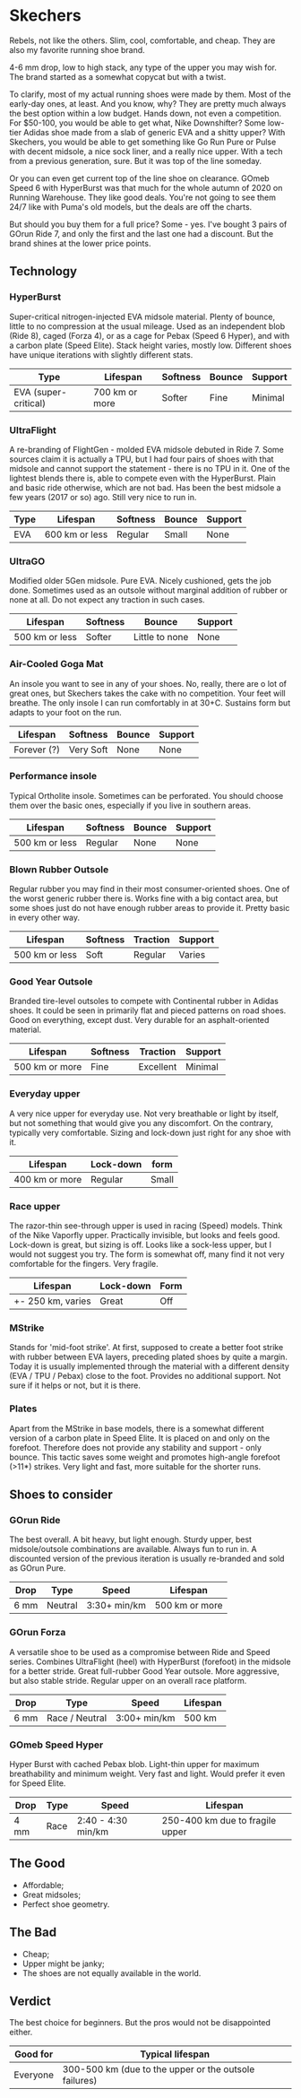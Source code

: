 # Skechers

Rebels, not like the others. Slim, cool, comfortable, and cheap. They are also my favorite running shoe brand.

4-6 mm drop, low to high stack, any type of the upper you may wish for. The brand started as a somewhat copycat but with a twist.

To clarify, most of my actual running shoes were made by them. Most of the early-day ones, at least. And you know, why? They are pretty much always the best option within a low budget. Hands down, not even a competition. For $50-100, you would be able to get what, Nike Downshifter? Some low-tier Adidas shoe made from a slab of generic EVA and a shitty upper? With Skechers, you would be able to get something like Go Run Pure or Pulse with decent midsole, a nice sock liner, and a really nice upper. With a tech from a previous generation, sure. But it was top of the line someday. 

Or you can even get current top of the line shoe on clearance. GOmeb Speed 6 with HyperBurst was that much for the whole autumn of 2020 on Running Warehouse. They like good deals. You're not going to see them 24/7 like with Puma's old models, but the deals are off the charts.

But should you buy them for a full price? Some - yes. I've bought 3 pairs of GOrun Ride 7, and only the first and the last one had a discount. But the brand shines at the lower price points. 

## Technology

### HyperBurst

Super-critical nitrogen-injected EVA midsole material. Plenty of bounce, little to no compression at the usual mileage. Used as an independent blob (Ride 8), caged (Forza 4), or as a cage for Pebax (Speed 6 Hyper), and with a carbon plate (Speed Elite). Stack height varies, mostly low. Different shoes have unique iterations with slightly different stats. 

| Type                  | Lifespan       | Softness | Bounce | Support |
| --------------------- | -------------- | -------- | ------ | ------- |
| EVA (super-critical)  | 700 km or more | Softer   | Fine   | Minimal |

### UltraFlight

A re-branding of FlightGen - molded EVA midsole debuted in Ride 7. Some sources claim it is actually a TPU, but I had four pairs of shoes with that midsole and cannot support the statement - there is no TPU in it. One of the lightest blends there is, able to compete even with the HyperBurst. Plain and basic ride otherwise, which are not bad. Has been the best midsole a few years (2017 or so) ago. Still very nice to run in.

| Type | Lifespan       | Softness | Bounce | Support |
| ---- | -------------- | -------- | ------ | ------- |
| EVA  | 600 km or less | Regular  | Small  | None    |

### UltraGO

Modified older 5Gen midsole. Pure EVA. Nicely cushioned, gets the job done. Sometimes used as an outsole without marginal addition of rubber or none at all. Do not expect any traction in such cases.

| Lifespan       | Softness | Bounce         | Support |
| -------------- | -------- | -------------- | ------- |
| 500 km or less | Softer   | Little to none | None    |

### Air-Cooled Goga Mat

An insole you want to see in any of your shoes. No, really, there are o lot of great ones, but Skechers takes the cake with no competition. Your feet will breathe. The only insole I can run comfortably in at 30+C. Sustains form but adapts to your foot on the run.

| Lifespan    | Softness  | Bounce | Support |
| ----------- | --------- | ------ | ------- |
| Forever (?) | Very Soft | None   | None    |

### Performance insole

Typical Ortholite insole. Sometimes can be perforated. You should choose them over the basic ones, especially if you live in southern areas.

| Lifespan       | Softness | Bounce | Support |
| -------------- | -------- | ------ | ------- |
| 500 km or less | Regular  | None   | None    |

### Blown Rubber Outsole

Regular rubber you may find in their most consumer-oriented shoes. One of the worst generic rubber there is. Works fine with a big contact area, but some shoes just do not have enough rubber areas to provide it. Pretty basic in every other way.

| Lifespan       | Softness | Traction | Support |
| -------------- | -------- | -------- | ------- |
| 500 km or less | Soft     | Regular  | Varies  |

### Good Year Outsole

Branded tire-level outsoles to compete with Continental rubber in Adidas shoes. It could be seen in primarily flat and pieced patterns on road shoes. Good on everything, except dust. Very durable for an asphalt-oriented material.

| Lifespan       | Softness | Traction  | Support |
| -------------- | -------- | --------- | ------- |
| 500 km or more | Fine     | Excellent | Minimal |

### Everyday upper

A very nice upper for everyday use. Not very breathable or light by itself, but not something that would give you any discomfort. On the contrary, typically very comfortable. Sizing and lock-down just right for any shoe with it.

| Lifespan       | Lock-down | form  |
| -------------- | --------- | ----- |
| 400 km or more | Regular   | Small |

### Race upper

The razor-thin see-through upper is used in racing (Speed) models. Think of the Nike Vaporfly upper. Practically invisible, but looks and feels good. Lock-down is great, but sizing is off. Looks like a sock-less upper, but I would not suggest you try. The form is somewhat off, many find it not very comfortable for the fingers. Very fragile.

| Lifespan          | Lock-down | Form |
| ----------------- | --------- | ---- |
| +- 250 km, varies | Great     | Off  |

### MStrike

Stands for 'mid-foot strike'. At first, supposed to create a better foot strike with rubber between EVA layers, preceding plated shoes by quite a margin. Today it is usually implemented through the material with a different density (EVA / TPU / Pebax) close to the foot. Provides no additional support. Not sure if it helps or not, but it is there.

### Plates

Apart from the MStrike in base models, there is a somewhat different version of a carbon plate in Speed Elite. It is placed on and only on the forefoot. Therefore does not provide any stability and support - only bounce. This tactic saves some weight and promotes high-angle forefoot (>11*) strikes. Very light and fast, more suitable for the shorter runs.

## Shoes to consider

### GOrun Ride

The best overall. A bit heavy, but light enough. Sturdy upper, best midsole/outsole combinations are available. Always fun to run in. A discounted version of the previous iteration is usually re-branded and sold as GOrun Pure.

| Drop | Type    | Speed        | Lifespan       |
| ---- | ------- | ------------ | -------------- |
| 6 mm | Neutral | 3:30+ min/km | 500 km or more |

### GOrun Forza

A versatile shoe to be used as a compromise between Ride and Speed series. Combines UltraFlight (heel) with HyperBurst (forefoot) in the midsole for a better stride. Great full-rubber Good Year outsole. More aggressive, but also stable stride. Regular upper on an overall race platform.

| Drop | Type           | Speed        | Lifespan |
| ---- | -------------- | ------------ | -------- |
| 6 mm | Race / Neutral | 3:00+ min/km | 500 km   |

### GOmeb Speed Hyper

Hyper Burst with cached Pebax blob. Light-thin upper for maximum breathability and minimum weight. Very fast and light. Would prefer it even for Speed Elite. 

| Drop | Type | Speed              | Lifespan                        |
| ---- | ---- | ------------------ | ------------------------------- |
| 4 mm | Race | 2:40 - 4:30 min/km | 250-400 km due to fragile upper |

## The Good

- Affordable;
- Great midsoles;
- Perfect shoe geometry.

## The Bad

- Cheap;
- Upper might be janky;
- The shoes are not equally available in the world.

## Verdict

The best choice for beginners. But the pros would not be disappointed either.

| Good for | Typical lifespan                                      |
| -------- | ----------------------------------------------------- |
| Everyone | 300-500 km (due to the upper or the outsole failures) |
